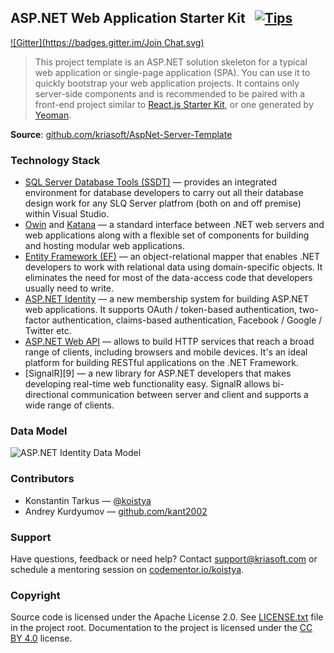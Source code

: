 ## ASP.NET Web Application Starter Kit &nbsp; [![Tips](http://img.shields.io/gratipay/koistya.svg?style=flat)](https://gratipay.com/koistya)
[![Gitter](https://badges.gitter.im/Join Chat.svg)](https://gitter.im/kriasoft/AspNet-Server-Template?utm_source=badge&utm_medium=badge&utm_campaign=pr-badge&utm_content=badge)

> This project template is an ASP.NET solution skeleton for a typical web
> application or single-page application (SPA). You can use it to quickly
> bootstrap your web application projects. It contains only server-side
> components and is recommended to be paired with a front-end project similar
> to [React.js Starter Kit][1], or one generated by [Yeoman][2].

**Source**: [github.com/kriasoft/AspNet-Server-Template](https://github.com/kriasoft/AspNet-Server-Template)

### Technology Stack

 * [SQL Server Database Tools (SSDT)][3] — provides an integrated environment
   for database developers to carry out all their database design work for any
   SLQ Server platfrom (both on and off premise) within Visual Studio.
 * [Owin][4] and [Katana][5] — a standard interface between .NET web servers
   and web applications along with a flexible set of components for building
   and hosting modular web applications.
 * [Entity Framework (EF)][6] — an object-relational mapper that enables .NET
   developers to work with relational data using domain-specific objects. It
   eliminates the need for most of the data-access code that developers usually
   need to write.
 * [ASP.NET Identity][7] — a new membership system for building ASP.NET web
   applications. It supports OAuth / token-based authentication, two-factor
   authentication, claims-based authentication, Facebook / Google / Twitter etc.
 * [ASP.NET Web API][8] — allows to build HTTP services that reach a broad
   range of clients, including browsers and mobile devices. It's an ideal
   platform for building RESTful applications on the .NET Framework.
 * [SignalR][9] — a new library for ASP.NET developers that makes developing
   real-time web functionality easy. SignalR allows bi-directional communication
   between server and client and supports a wide range of clients.


### Data Model

![ASP.NET Identity Data Model](https://dl.dropboxusercontent.com/u/16006521/Screens/asp.net-identity-ef-diagram.png)

### Contributors

 * Konstantin Tarkus — [@koistya](https://twitter.com/koistya)
 * Andrey Kurdyumov — [github.com/kant2002](https://github.com/kant2002)

### Support

Have questions, feedback or need help? Contact [support@kriasoft.com](mailto:support@kriasoft.com)
or schedule a mentoring session on [codementor.io/koistya](https://www.codementor.io/koistya).

### Copyright

Source code is licensed under the Apache License 2.0. See [LICENSE.txt](./LICENSE.txt) file in the project root.
Documentation to the project is licensed under the [CC BY 4.0](http://creativecommons.org/licenses/by/4.0/) license.

 [1]: https://github.com/kriasoft/react-starter-kit
 [2]: http://yeoman.io/
 [3]: http://msdn.microsoft.com/en-us/data/tools.aspx
 [4]: http://owin.org/
 [5]: http://www.asp.net/aspnet/overview/owin-and-katana
 [6]: http://www.asp.net/entity-framework
 [7]: http://www.asp.net/identity
 [8]: http://www.asp.net/web-api
 [0]: http://www.asp.net/signalr
